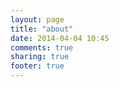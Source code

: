 ```yaml
---
layout: page
title: "about"
date: 2014-04-04 10:45
comments: true
sharing: true
footer: true
---
```

